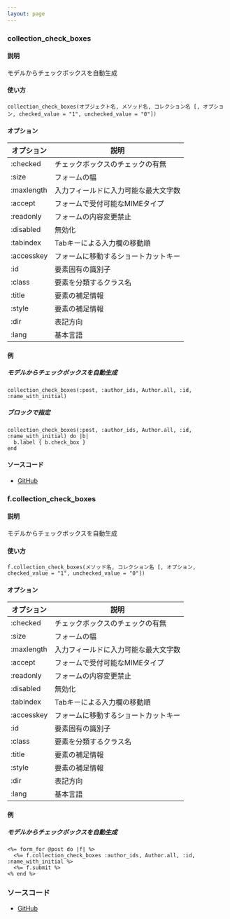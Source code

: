 ```yaml
---
layout: page
---
```

### collection_check_boxes
#### 説明
モデルからチェックボックスを自動生成

#### 使い方
    collection_check_boxes(オブジェクト名, メソッド名, コレクション名 [, オプション, checked_value = "1", unchecked_value = "0"])

#### オプション

オプション      | 説明
---------- | ------------------
:checked   | チェックボックスのチェックの有無
:size      | フォームの幅
:maxlength | 入力フィールドに入力可能な最大文字数
:accept    | フォームで受付可能なMIMEタイプ
:readonly  | フォームの内容変更禁止
:disabled  | 無効化
:tabindex  | Tabキーによる入力欄の移動順
:accesskey | フォームに移動するショートカットキー
:id        | 要素固有の識別子
:class     | 要素を分類するクラス名
:title     | 要素の補足情報
:style     | 要素の補足情報
:dir       | 表記方向
:lang      | 基本言語

#### 例
##### モデルからチェックボックスを自動生成
    collection_check_boxes(:post, :author_ids, Author.all, :id, :name_with_initial)

##### ブロックで指定
    collection_check_boxes(:post, :author_ids, Author.all, :id, :name_with_initial) do |b|
      b.label { b.check_box }
    end

#### ソースコード
* [GitHub](https://github.com/rails/rails/blob/f33d52c95217212cbacc8d5e44b5a8e3cdc6f5b3/actionview/lib/action_view/helpers/form_options_helper.rb#L757)

### f.collection_check_boxes
#### 説明
モデルからチェックボックスを自動生成

#### 使い方
    f.collection_check_boxes(メソッド名, コレクション名 [, オプション, checked_value = "1", unchecked_value = "0"])

#### オプション

オプション      | 説明
---------- | ------------------
:checked   | チェックボックスのチェックの有無
:size      | フォームの幅
:maxlength | 入力フィールドに入力可能な最大文字数
:accept    | フォームで受付可能なMIMEタイプ
:readonly  | フォームの内容変更禁止
:disabled  | 無効化
:tabindex  | Tabキーによる入力欄の移動順
:accesskey | フォームに移動するショートカットキー
:id        | 要素固有の識別子
:class     | 要素を分類するクラス名
:title     | 要素の補足情報
:style     | 要素の補足情報
:dir       | 表記方向
:lang      | 基本言語

#### 例
##### モデルからチェックボックスを自動生成
    <%= form_for @post do |f| %>
      <%= f.collection_check_boxes :author_ids, Author.all, :id, :name_with_initial %>
      <%= f.submit %>
    <% end %>

### ソースコード
* [GitHub](https://github.com/rails/rails/blob/f33d52c95217212cbacc8d5e44b5a8e3cdc6f5b3/actionview/lib/action_view/helpers/form_options_helper.rb#L879)